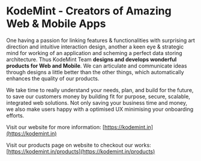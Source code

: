 # KodeMint - Creators of Amazing Web & Mobile Apps

One having a passion for linking features & functionalities with surprising art direction and intuitive interaction design, another a keen eye & strategic mind for working of an application and scheming a perfect data storing architecture. Thus KodeMint Team **designs and develops wonderful products for Web and Mobile**. We can articulate and communicate ideas through designs a little better than the other things, which automatically enhances the quality of our products.

We take time to really understand your needs, plan, and build for the future, to save our customers money by building fit for purpose, secure, scalable, integrated web solutions. Not only saving your business time and money, we also make users happy with a optimised UX minimising your onboarding efforts.

Visit our website for more information: [https://kodemint.in](https://kodemint.in)

Visit our products page on website to checkout our works: [https://kodemint.in/products](https://kodemint.in/products)
